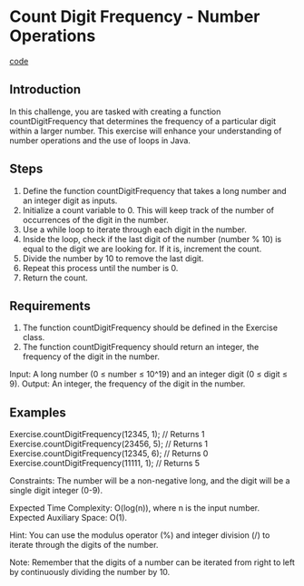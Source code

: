 # Count Digit Frequency - Number Operations

[code](Exercise012.java)

## Introduction 

In this challenge, you are tasked with creating a function countDigitFrequency that determines the frequency of a particular digit within a larger number. This exercise will enhance your understanding of number operations and the use of loops in Java.

## Steps

1. Define the function countDigitFrequency that takes a long number and an integer digit as inputs.
2. Initialize a count variable to 0. This will keep track of the number of occurrences of the digit in the number.
3. Use a while loop to iterate through each digit in the number.
4. Inside the loop, check if the last digit of the number (number % 10) is equal to the digit we are looking for. If it is, increment the count.
5. Divide the number by 10 to remove the last digit.
6. Repeat this process until the number is 0.
7. Return the count.

## Requirements

1. The function countDigitFrequency should be defined in the Exercise class.
2. The function countDigitFrequency should return an integer, the frequency of the digit in the number.

Input: A long number (0 ≤ number ≤ 10^19) and an integer digit (0 ≤ digit ≤ 9).
Output: An integer, the frequency of the digit in the number.

## Examples

Exercise.countDigitFrequency(12345, 1); // Returns 1
Exercise.countDigitFrequency(23456, 5); // Returns 1
Exercise.countDigitFrequency(12345, 6); // Returns 0
Exercise.countDigitFrequency(11111, 1); // Returns 5

Constraints: The number will be a non-negative long, and the digit will be a single digit integer (0-9).

Expected Time Complexity: O(log(n)), where n is the input number.
Expected Auxiliary Space: O(1).

Hint: You can use the modulus operator (%) and integer division (/) to iterate through the digits of the number.

Note: Remember that the digits of a number can be iterated from right to left by continuously dividing the number by 10.
